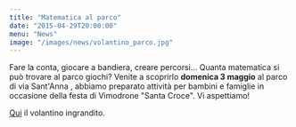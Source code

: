 ```yaml
---
title: "Matematica al parco"
date: "2015-04-29T20:00:00"
menu: "News"
image: "/images/news/volantino_parco.jpg"
---
```


Fare la conta, giocare a bandiera, creare percorsi... Quanta matematica si può trovare al parco giochi?
Venite a scoprirlo **domenica 3 maggio** al parco di via Sant'Anna , abbiamo preparato attività per bambini e famiglie
in occasione della festa di Vimodrone "Santa Croce". Vi aspettiamo!

[Qui][1] il volantino ingrandito.

[1]: /volantini/volantino_parco.jpg
